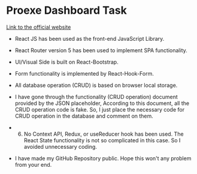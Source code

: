 # Proexe Dashboard Task

[Link to the official website](https://proexe-dashboard.netlify.app)

- React JS has been used as the front-end JavaScript Library.

- React Router version 5 has been used to implement SPA functionality.

-  UI/Visual Side is built on React-Bootstrap.

- Form functionality is implemented by React-Hook-Form.

- All database operation (CRUD) is based on browser local storage.

-  I have gone through the functionality (CRUD operation) document provided by the JSON placeholder, According to this document, all the CRUD operation code is fake. So, I just place the necessary code for CRUD operation in the database and comment on them.

- 6. No Context API, Redux, or useReducer hook has been used. The React State functionality is not so complicated in this case. So I avoided unnecessary coding.

- I have made my GitHub Repository public. Hope this won't any problem from your end.